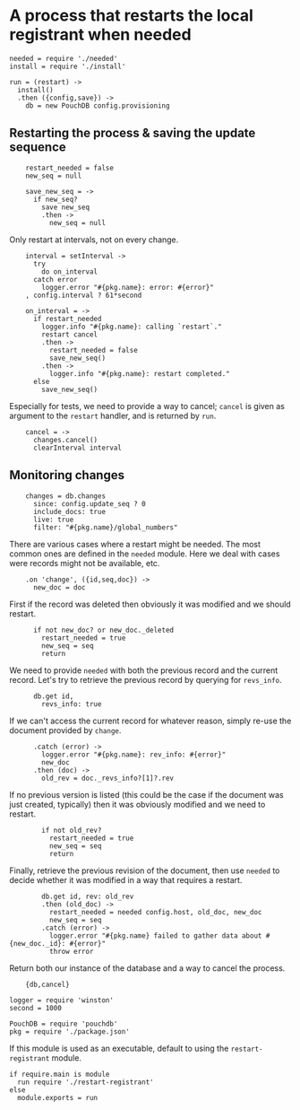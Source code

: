 A process that restarts the local registrant when needed
========================================================

    needed = require './needed'
    install = require './install'

    run = (restart) ->
      install()
      .then ({config,save}) ->
        db = new PouchDB config.provisioning

Restarting the process & saving the update sequence
---------------------------------------------------

        restart_needed = false
        new_seq = null

        save_new_seq = ->
          if new_seq?
            save new_seq
            .then ->
              new_seq = null

Only restart at intervals, not on every change.

        interval = setInterval ->
          try
            do on_interval
          catch error
            logger.error "#{pkg.name}: error: #{error}"
        , config.interval ? 61*second

        on_interval = ->
          if restart_needed
            logger.info "#{pkg.name}: calling `restart`."
            restart cancel
            .then ->
              restart_needed = false
              save_new_seq()
            .then ->
              logger.info "#{pkg.name}: restart completed."
          else
            save_new_seq()

Especially for tests, we need to provide a way to cancel; `cancel` is given as argument to the `restart` handler, and is returned by `run`.

        cancel = ->
          changes.cancel()
          clearInterval interval

Monitoring changes
------------------

        changes = db.changes
          since: config.update_seq ? 0
          include_docs: true
          live: true
          filter: "#{pkg.name}/global_numbers"

There are various cases where a restart might be needed. The most common ones are defined in the `needed` module. Here we deal with cases were records might not be available, etc.

        .on 'change', ({id,seq,doc}) ->
          new_doc = doc

First if the record was deleted then obviously it was modified and we should restart.

          if not new_doc? or new_doc._deleted
            restart_needed = true
            new_seq = seq
            return

We need to provide `needed` with both the previous record and the current record. Let's try to retrieve the previous record by querying for `revs_info`.

          db.get id,
            revs_info: true

If we can't access the current record for whatever reason, simply re-use the document provided by `change`.

          .catch (error) ->
            logger.error "#{pkg.name}: rev_info: #{error}"
            new_doc
          .then (doc) ->
            old_rev = doc._revs_info?[1]?.rev

If no previous version is listed (this could be the case if the document was just created, typically) then it was obviously modified and we need to restart.

            if not old_rev?
              restart_needed = true
              new_seq = seq
              return

Finally, retrieve the previous revision of the document, then use `needed` to decide whether it was modified in a way that requires a restart.

            db.get id, rev: old_rev
            .then (old_doc) ->
              restart_needed = needed config.host, old_doc, new_doc
              new_seq = seq
            .catch (error) ->
              logger.error "#{pkg.name} failed to gather data about #{new_doc._id}: #{error}"
              throw error

Return both our instance of the database and a way to cancel the process.

        {db,cancel}

    logger = require 'winston'
    second = 1000

    PouchDB = require 'pouchdb'
    pkg = require './package.json'

If this module is used as an executable, default to using the `restart-registrant` module.

    if require.main is module
      run require './restart-registrant'
    else
      module.exports = run
